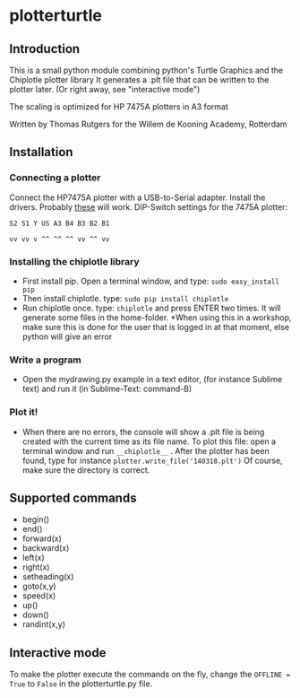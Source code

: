 # plotterturtle

## Introduction

This is a small python module combining python's Turtle Graphics and the Chiplotle plotter library
It generates a .plt file that can be written to the plotter later. (Or right away, see "interactive mode")

The scaling is optimized for HP 7475A plotters in A3 format

Written by Thomas Rutgers for the Willem de Kooning Academy, Rotterdam


## Installation

### Connecting a plotter
Connect the HP7475A plotter with a USB-to-Serial adapter. Install the drivers. Probably [these](http://www.prolific.com.tw/US/ShowProduct.aspx?pcid=41) will work. DIP-Switch settings for the 7475A plotter:

`S2 S1 Y US A3 B4 B3 B2 B1`

`vv vv v ^^ ^^ ^^ vv ^^ vv`

### Installing the chiplotle library
* First install pip. Open a terminal window, and type: `sudo easy_install pip`
* Then install chiplotle. type: `sudo pip install chiplotle`
* Run chiplotle once. type: `chiplotle` and press ENTER two times. It will generate some files in the home-folder. *When using this in a workshop, make sure this is done for the user that is logged in at that moment, else python will give an error
### Write a program
* Open the mydrawing.py example in a text editor, (for instance Sublime text) and run it (in Sublime-Text: command-B)
### Plot it!
* When there are no errors, the console will show a .plt file is being created with the current time as its file name. To plot this file: open a terminal window and run `__chiplotle__` . After the plotter has been found, type for instance `plotter.write_file('140318.plt')` Of course, make sure the directory is correct.

## Supported commands
* begin()
* end()
* forward(x)
* backward(x)
* left(x)
* right(x)
* setheading(x)
* goto(x,y)
* speed(x)
* up()
* down()
* randint(x,y)

## Interactive mode

To make the plotter execute the commands on the fly, change the `OFFLINE = True` to `False` in the plotterturtle.py file.
